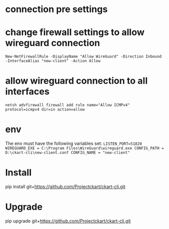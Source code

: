 # connection pre settings

# change firewall settings to allow wireguard connection

`New-NetFirewallRule -DisplayName "Allow WireGuard" -Direction Inbound -InterfaceAlias "new-client" -Action Allow`

# allow wireguard connection to all interfaces

`netsh advfirewall firewall add rule name="Allow ICMPv4" protocol=icmpv4 dir=in action=allow`

# env

The env must have the following variables set:
`LISTEN_PORT=51820
WIREGUARD_EXE = C:\Program Files\WireGuard\wireguard.exe
CONFIG_PATH = D:\ckart-cli\new-client.conf
CONFIG_NAME = "new-client"`

# Install

pip install git+https://github.com/Projectckart/ckart-cli.git

# Upgrade

pip upgrade git+https://github.com/Projectckart/ckart-cli.git
